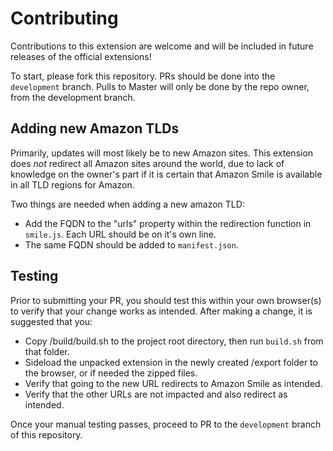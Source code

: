 # Contributing

Contributions to this extension are welcome and will be included in future releases of the official extensions!

To start, please fork this repository.  PRs should be done into the `development` branch.  Pulls to Master will only be done by the repo owner, from the development branch.  

## Adding new Amazon TLDs

Primarily, updates will most likely be to new Amazon sites.  This extension does *not* redirect all Amazon sites around the world, due to lack of knowledge on the owner's part if it is certain that Amazon Smile is available in all TLD regions for Amazon.  

Two things are needed when adding a new amazon TLD:

- Add the FQDN to the "urls" property within the redirection function in `smile.js`.  Each URL should be on it's own line.
- The same FQDN should be added to `manifest.json`.

## Testing

Prior to submitting your PR, you should test this within your own browser(s) to verify that your change works as intended.  After making a change, it is suggested that you: 

- Copy /build/build.sh to the project root directory, then run `build.sh` from that folder.  
- Sideload the unpacked extension in the newly created /export folder to the browser, or if needed the zipped files.
- Verify that going to the new URL redirects to Amazon Smile as intended.
- Verify that the other URLs are not impacted and also redirect as intended.

Once your manual testing passes, proceed to PR to the `development` branch of this repository.
